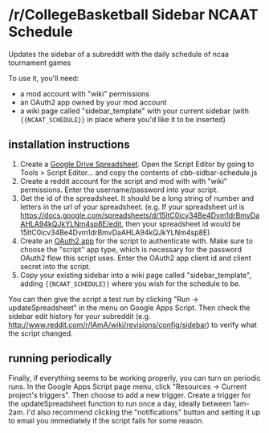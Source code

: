 # /r/CollegeBasketball Sidebar NCAAT Schedule
Updates the sidebar of a subreddit with the daily schedule of ncaa tournament games

To use it, you'll need:

 * a mod account with "wiki" permissions
 * an OAuth2 app owned by your mod account
 * a wiki page called "sidebar_template" with your current sidebar (with
   `{{NCAAT_SCHEDULE}}` in place where you'd like it to be inserted)


## installation instructions

1. Create a [Google Drive Spreadsheet](https://drive.google.com). Open the Script Editor by going to Tools > Script Editor... and copy the contents of cbb-sidbar-schedule.js
2. Create a reddit account for the script and mod with with "wiki" permissions.
   Enter the username/password into your script.
3. Get the id of the spreadsheet. It should be a long string of number and letters in the url of your spreadsheet. (e.g. If your spreadsheet url is https://docs.google.com/spreadsheets/d/15ltC0icv34Be4Dvm1drBmvDaAHLA94kQJkYLNm4sp8E/edit, then your spreadsheet id would be 15ltC0icv34Be4Dvm1drBmvDaAHLA94kQJkYLNm4sp8E)
4. Create an [OAuth2 app](https://ssl.reddit.com/prefs/apps/) for the script to
   authenticate with. Make sure to choose the "script" app type, which is
   necessary for the password OAuth2 flow this script uses. Enter the OAuth2
   app client id and client secret into the script.
5. Copy your existing sidebar into a wiki page called "sidebar_template",
   adding `{{NCAAT_SCHEDULE}}` where you wish for the schedule to be.

You can then give the script a test run by clicking "Run -> updateSpreadsheet" in
the menu on Google Apps Script. Then check the sidebar edit history for your
subreddit (e.g. http://www.reddit.com/r/IAmA/wiki/revisions/config/sidebar) to
verify what the script changed.


## running periodically

Finally, if everything seems to be working properly, you can turn on periodic
runs. In the Google Apps Script page menu, click "Resources -> Current
project's triggers". Then choose to add a new trigger. Create a trigger for the updateSpreadsheet function to run once a day, ideally between 1am-2am. I'd also recommend clicking the
"notifications" button and setting it up to email you immediately if the script
fails for some reason.


